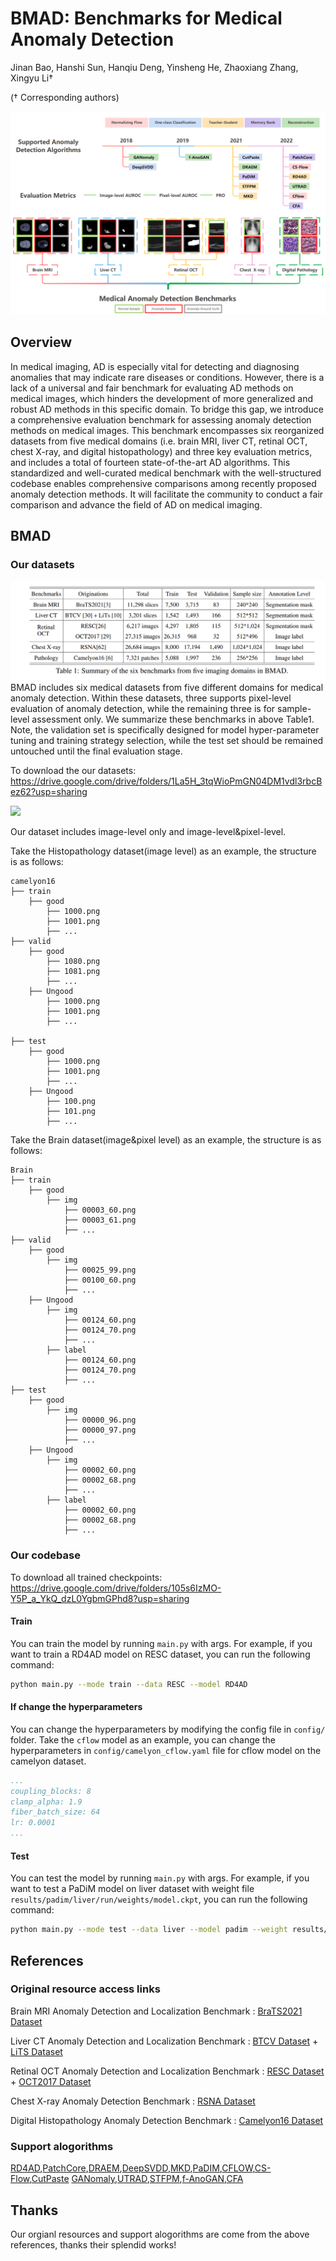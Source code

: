 # BMAD: Benchmarks for Medical Anomaly Detection
Jinan Bao, Hanshi Sun, Hanqiu Deng, Yinsheng He, Zhaoxiang Zhang, Xingyu Li†

(† Corresponding authors)


![](imgs/F1.png)

## Overview
In medical imaging, AD is especially vital for detecting and diagnosing anomalies that may indicate rare diseases or conditions. However, there is a lack of a universal and fair benchmark for evaluating AD methods on medical images, which hinders the development of more generalized and robust AD methods in this specific domain. To bridge this gap, we introduce a comprehensive evaluation benchmark for assessing anomaly detection methods on medical images. This benchmark encompasses six reorganized datasets from five medical domains (i.e. brain MRI, liver CT, retinal OCT, chest X-ray, and digital histopathology) and three key evaluation metrics, and includes a total of fourteen state-of-the-art AD algorithms. This standardized and well-curated medical benchmark with the well-structured codebase enables comprehensive comparisons among recently proposed anomaly detection methods. It will facilitate the community to conduct a fair comparison and advance the field of AD on medical imaging.
      
## BMAD
### Our datasets
![](imgs/Table2.png)
BMAD includes six medical datasets from five different domains for medical anomaly detection. Within these datasets, three supports pixel-level evaluation of anomaly detection, while the remaining three is for sample-level assessment only. We summarize these benchmarks in above Table1. Note, the validation set is specifically designed for model hyper-parameter tuning and training strategy selection, while the test set should be remained untouched until the final evaluation stage.

To download the our datasets: https://drive.google.com/drive/folders/1La5H_3tqWioPmGN04DM1vdl3rbcBez62?usp=sharing

![](imgs/whole-vision.png)

Our dataset includes image-level only and image-level&pixel-level. 

Take the Histopathology dataset(image level) as an example, the structure is as follows:

```text
camelyon16
├── train
    ├── good
        ├── 1000.png
        ├── 1001.png
        ├── ...
├── valid
    ├── good
        ├── 1080.png
        ├── 1081.png
        ├── ...
    ├── Ungood
        ├── 1000.png
        ├── 1001.png
        ├── ...
    
├── test
    ├── good
        ├── 1000.png
        ├── 1001.png
        ├── ...
    ├── Ungood
        ├── 100.png
        ├── 101.png
        ├── ...
```

Take the Brain dataset(image&pixel level) as an example, the structure is as follows:

```text
Brain
├── train
    ├── good
        ├── img
            ├── 00003_60.png
            ├── 00003_61.png
            ├── ...
├── valid
    ├── good
        ├── img
            ├── 00025_99.png
            ├── 00100_60.png
            ├── ...
    ├── Ungood
        ├── img
            ├── 00124_60.png
            ├── 00124_70.png
            ├── ...
        ├── label
            ├── 00124_60.png
            ├── 00124_70.png
            ├── ...
├── test
    ├── good
        ├── img
            ├── 00000_96.png
            ├── 00000_97.png
            ├── ...
    ├── Ungood
        ├── img
            ├── 00002_60.png
            ├── 00002_68.png
            ├── ...
        ├── label
            ├── 00002_60.png
            ├── 00002_68.png
            ├── ...
```


### Our codebase
To download all trained checkpoints: https://drive.google.com/drive/folders/105s6IzMO-Y5P_a_YkQ_dzL0YgbmGPhd8?usp=sharing
#### Train
You can train the model by running `main.py` with args. For example, if you want to train a RD4AD model on RESC dataset, you can run the following command:

```bash
python main.py --mode train --data RESC --model RD4AD
```
#### If change the hyperparameters
You can change the hyperparameters by modifying the config file in `config/` folder. Take the `cflow` model as an example, you can change the hyperparameters in `config/camelyon_cflow.yaml` file for cflow model on the camelyon dataset.

```yaml
...
coupling_blocks: 8
clamp_alpha: 1.9
fiber_batch_size: 64
lr: 0.0001
...
```
#### Test
You can test the model by running `main.py` with args. For example, if you want to test a PaDiM model on liver dataset with weight file `results/padim/liver/run/weights/model.ckpt`, you can run the following command:

```bash
python main.py --mode test --data liver --model padim --weight results/padim/liver/run/weights/model.ckpt
```
## References 

### Original resource access links
Brain MRI Anomaly Detection and Localization Benchmark : [BraTS2021 Dataset](http://braintumorsegmentation.org/)  

Liver CT Anomaly Detection and Localization Benchmark :  [BTCV Dataset](https://www.synapse.org/#!Synapse:syn3193805/wiki/217753) + [LiTS Dataset](https://www.kaggle.com/datasets/andrewmvd/liver-tumor-segmentation)    

Retinal OCT Anomaly Detection and Localization Benchmark : [RESC Dataset](https://github.com/CharlesKangZhou/P_Net_Anomaly_Detection) + [OCT2017 Dataset](https://www.kaggle.com/datasets/paultimothymooney/kermany2018) 

Chest X-ray Anomaly Detection Benchmark : [RSNA Dataset](https://www.kaggle.com/competitions/rsna-pneumonia-detection-challenge/overview)  

Digital Histopathology Anomaly Detection Benchmark : [Camelyon16 Dataset](https://camelyon17.grand-challenge.org/Data/)      

### Support alogorithms
[RD4AD](https://arxiv.org/abs/2201.10703),[PatchCore](https://arxiv.org/abs/2106.08265),[DRAEM](https://arxiv.org/abs/2108.07610),[DeepSVDD](https://proceedings.mlr.press/v80/ruff18a.html),[MKD](https://arxiv.org/abs/2011.11108),[PaDIM](https://arxiv.org/abs/2011.08785),[CFLOW](https://arxiv.org/abs/2107.12571),[CS-Flow](https://arxiv.org/abs/2110.02855),[CutPaste](https://openaccess.thecvf.com/content/CVPR2021/papers/Li_CutPaste_Self-Supervised_Learning_for_Anomaly_Detection_and_Localization_CVPR_2021_paper.pdf) [GANomaly](https://arxiv.org/abs/1805.06725),[UTRAD](https://www.sciencedirect.com/science/article/abs/pii/S0893608021004810),[STFPM](https://arxiv.org/abs/2111.15376),[f-AnoGAN](https://www.sciencedirect.com/science/article/abs/pii/S1361841518302640),[CFA](https://arxiv.org/abs/2206.04325)

## Thanks
Our orgianl resources and support alogorithms are come from the above references, thanks their splendid works!

